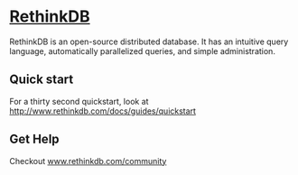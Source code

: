 [RethinkDB](http://www.rethinkdb.com)
=================

RethinkDB is an open-source distributed database. It has an intuitive
query language, automatically parallelized queries, and simple
administration.



Quick start
-----------

For a thirty second quickstart, look at http://www.rethinkdb.com/docs/guides/quickstart

Get Help
--------

Checkout www.rethinkdb.com/community

